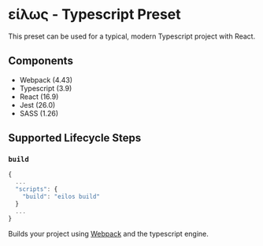 # είλως - Typescript Preset

This preset can be used for a typical, modern Typescript project with React.

## Components

* Webpack (4.43)
* Typescript (3.9)
* React (16.9)
* Jest (26.0)
* SASS (1.26)

## Supported Lifecycle Steps

### `build`

```js
{
  ...
  "scripts": {
    "build": "eilos build"
  }
  ...
}
```

Builds your project using [Webpack](https://webpack.js.org/guides/typescript) and the typescript engine.